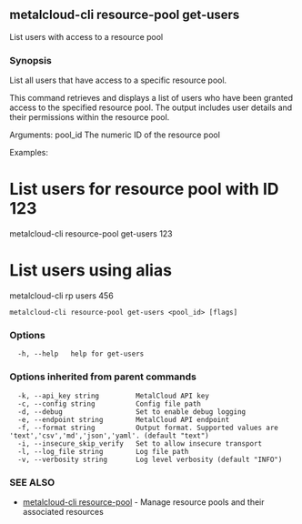 ## metalcloud-cli resource-pool get-users

List users with access to a resource pool

### Synopsis

List all users that have access to a specific resource pool.

This command retrieves and displays a list of users who have been granted access
to the specified resource pool. The output includes user details and their
permissions within the resource pool.

Arguments:
  pool_id    The numeric ID of the resource pool

Examples:
  # List users for resource pool with ID 123
  metalcloud-cli resource-pool get-users 123

  # List users using alias
  metalcloud-cli rp users 456

```
metalcloud-cli resource-pool get-users <pool_id> [flags]
```

### Options

```
  -h, --help   help for get-users
```

### Options inherited from parent commands

```
  -k, --api_key string         MetalCloud API key
  -c, --config string          Config file path
  -d, --debug                  Set to enable debug logging
  -e, --endpoint string        MetalCloud API endpoint
  -f, --format string          Output format. Supported values are 'text','csv','md','json','yaml'. (default "text")
  -i, --insecure_skip_verify   Set to allow insecure transport
  -l, --log_file string        Log file path
  -v, --verbosity string       Log level verbosity (default "INFO")
```

### SEE ALSO

* [metalcloud-cli resource-pool](metalcloud-cli_resource-pool.md)	 - Manage resource pools and their associated resources

